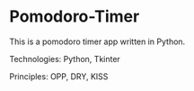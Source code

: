 # Pomodoro-Timer

This is a pomodoro timer app written in Python.

Technologies: Python, Tkinter

Principles: OPP, DRY, KISS
